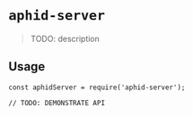 # `aphid-server`

> TODO: description

## Usage

```
const aphidServer = require('aphid-server');

// TODO: DEMONSTRATE API
```
